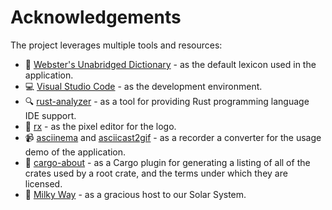 # Acknowledgements

The project leverages multiple tools and resources:

- 📖 [Webster's Unabridged Dictionary](https://www.gutenberg.org/ebooks/29765) -
  as the default lexicon used in the application.
- 💻 [Visual Studio Code](https://code.visualstudio.com/) - as the development environment.
- 🔍 [rust-analyzer](https://rust-analyzer.github.io/) - as a tool for providing
  Rust
  programming language IDE support.
- 🎨 [rx](https://rx.cloudhead.io/) - as the pixel editor for the logo.
- 📹 [asciinema](https://asciinema.org/) and
  [asciicast2gif](https://github.com/asciinema/asciicast2gif) - as a recorder
  a converter for
  the usage demo of the application.
- 📜 [cargo-about](https://github.com/EmbarkStudios/cargo-about) - as a Cargo plugin for generating a listing of all of the crates used by a root crate, and the terms under which they are licensed.
- 🌌 [Milky Way](https://en.wikipedia.org/wiki/Milky_Way) - as a gracious host to our Solar System.
